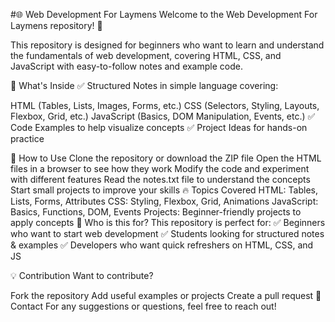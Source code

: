 #🌐 Web Development For Laymens
Welcome to the Web Development For Laymens repository! 🎉

This repository is designed for beginners who want to learn and understand the fundamentals of web development, covering HTML, CSS, and JavaScript with easy-to-follow notes and example code.

📌 What's Inside
✅ Structured Notes in simple language covering:

HTML (Tables, Lists, Images, Forms, etc.)
CSS (Selectors, Styling, Layouts, Flexbox, Grid, etc.)
JavaScript (Basics, DOM Manipulation, Events, etc.)
✅ Code Examples to help visualize concepts
✅ Project Ideas for hands-on practice

🚀 How to Use
Clone the repository or download the ZIP file
Open the HTML files in a browser to see how they work
Modify the code and experiment with different features
Read the notes.txt file to understand the concepts
Start small projects to improve your skills
🔥 Topics Covered
HTML: Tables, Lists, Forms, Attributes
CSS: Styling, Flexbox, Grid, Animations
JavaScript: Basics, Functions, DOM, Events
Projects: Beginner-friendly projects to apply concepts
🎯 Who is this for?
This repository is perfect for:
✅ Beginners who want to start web development
✅ Students looking for structured notes & examples
✅ Developers who want quick refreshers on HTML, CSS, and JS

💡 Contribution
Want to contribute?

Fork the repository
Add useful examples or projects
Create a pull request
📩 Contact
For any suggestions or questions, feel free to reach out!
